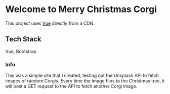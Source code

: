 # Welcome to Merry Christmas Corgi

This project uses [Vue](https://vuejs.org/) directly from a CDN.

## Tech Stack

Vue, Bootstrap

### Info

This was a simple site that I created, testing out the Unsplash API to fetch images of random Corgis. Every time the image flips to the Christmas tree, it will post a GET request to the API to fetch another Corgi image.
